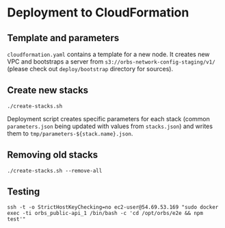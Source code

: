 # Deployment to CloudFormation

## Template and parameters

`cloudformation.yaml` contains a template for a new node. It creates new VPC and bootstraps a server from `s3://orbs-network-config-staging/v1/` (please check out `deploy/bootstrap` directory for sources).

## Create new stacks

```
./create-stacks.sh
```

Deployment script creates specific parameters for each stack (common `parameters.json` being updated with values from `stacks.json`) and writes them to `tmp/parameters-${stack.name}.json`.

## Removing old stacks

```
./create-stacks.sh --remove-all
```

## Testing

```
ssh -t -o StrictHostKeyChecking=no ec2-user@54.69.53.169 "sudo docker exec -ti orbs_public-api_1 /bin/bash -c 'cd /opt/orbs/e2e && npm test'"
```
